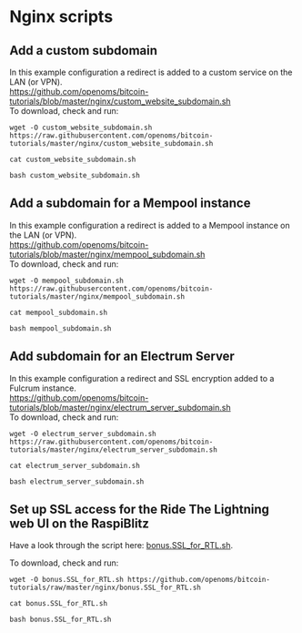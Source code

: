 # Nginx scripts

## Add a custom subdomain

In this example configuration a redirect is added to a custom service on the LAN (or VPN).  
<https://github.com/openoms/bitcoin-tutorials/blob/master/nginx/custom_website_subdomain.sh>  
To download, check and run:
```
wget -O custom_website_subdomain.sh https://raw.githubusercontent.com/openoms/bitcoin-tutorials/master/nginx/custom_website_subdomain.sh

cat custom_website_subdomain.sh

bash custom_website_subdomain.sh
```

## Add a subdomain for a Mempool instance

In this example configuration a redirect is added to a Mempool instance on the LAN (or VPN).  
<https://github.com/openoms/bitcoin-tutorials/blob/master/nginx/mempool_subdomain.sh>  
To download, check and run:
```
wget -O mempool_subdomain.sh https://raw.githubusercontent.com/openoms/bitcoin-tutorials/master/nginx/mempool_subdomain.sh

cat mempool_subdomain.sh

bash mempool_subdomain.sh
```

## Add subdomain for an Electrum Server

In this example configuration a redirect and SSL encryption added to a Fulcrum instance.  
<https://github.com/openoms/bitcoin-tutorials/blob/master/nginx/electrum_server_subdomain.sh>  
To download, check and run:
```
wget -O electrum_server_subdomain.sh
https://raw.githubusercontent.com/openoms/bitcoin-tutorials/master/nginx/electrum_server_subdomain.sh

cat electrum_server_subdomain.sh

bash electrum_server_subdomain.sh
```

## Set up SSL access for the Ride The Lightning web UI on the RaspiBlitz

Have a look through the script here: [bonus.SSL_for_RTL.sh](bonus.SSL_for_RTL.sh).  

To download, check and run:
```
wget -O bonus.SSL_for_RTL.sh https://github.com/openoms/bitcoin-tutorials/raw/master/nginx/bonus.SSL_for_RTL.sh 

cat bonus.SSL_for_RTL.sh

bash bonus.SSL_for_RTL.sh
```

